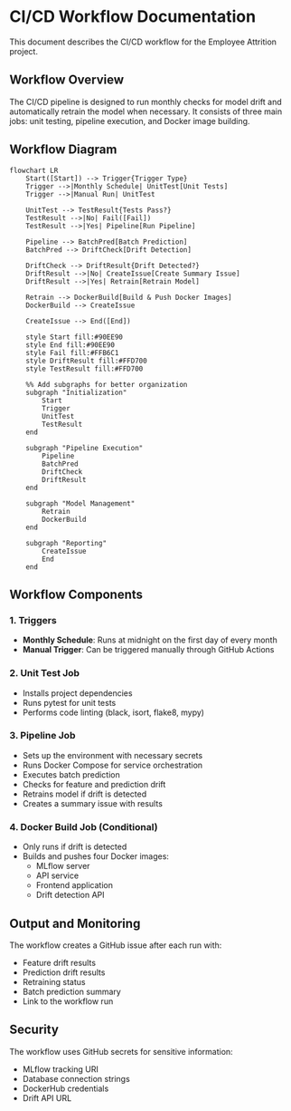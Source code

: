 # CI/CD Workflow Documentation

This document describes the CI/CD workflow for the Employee Attrition project.

## Workflow Overview

The CI/CD pipeline is designed to run monthly checks for model drift and automatically retrain the model when necessary. It consists of three main jobs: unit testing, pipeline execution, and Docker image building.

## Workflow Diagram

```mermaid
flowchart LR
    Start([Start]) --> Trigger{Trigger Type}
    Trigger -->|Monthly Schedule| UnitTest[Unit Tests]
    Trigger -->|Manual Run| UnitTest
    
    UnitTest --> TestResult{Tests Pass?}
    TestResult -->|No| Fail([Fail])
    TestResult -->|Yes| Pipeline[Run Pipeline]
    
    Pipeline --> BatchPred[Batch Prediction]
    BatchPred --> DriftCheck[Drift Detection]
    
    DriftCheck --> DriftResult{Drift Detected?}
    DriftResult -->|No| CreateIssue[Create Summary Issue]
    DriftResult -->|Yes| Retrain[Retrain Model]
    
    Retrain --> DockerBuild[Build & Push Docker Images]
    DockerBuild --> CreateIssue
    
    CreateIssue --> End([End])
    
    style Start fill:#90EE90
    style End fill:#90EE90
    style Fail fill:#FFB6C1
    style DriftResult fill:#FFD700
    style TestResult fill:#FFD700

    %% Add subgraphs for better organization
    subgraph "Initialization"
        Start
        Trigger
        UnitTest
        TestResult
    end

    subgraph "Pipeline Execution"
        Pipeline
        BatchPred
        DriftCheck
        DriftResult
    end

    subgraph "Model Management"
        Retrain
        DockerBuild
    end

    subgraph "Reporting"
        CreateIssue
        End
    end
```

## Workflow Components

### 1. Triggers
- **Monthly Schedule**: Runs at midnight on the first day of every month
- **Manual Trigger**: Can be triggered manually through GitHub Actions

### 2. Unit Test Job
- Installs project dependencies
- Runs pytest for unit tests
- Performs code linting (black, isort, flake8, mypy)

### 3. Pipeline Job
- Sets up the environment with necessary secrets
- Runs Docker Compose for service orchestration
- Executes batch prediction
- Checks for feature and prediction drift
- Retrains model if drift is detected
- Creates a summary issue with results

### 4. Docker Build Job (Conditional)
- Only runs if drift is detected
- Builds and pushes four Docker images:
  - MLflow server
  - API service
  - Frontend application
  - Drift detection API

## Output and Monitoring

The workflow creates a GitHub issue after each run with:
- Feature drift results
- Prediction drift results
- Retraining status
- Batch prediction summary
- Link to the workflow run

## Security

The workflow uses GitHub secrets for sensitive information:
- MLflow tracking URI
- Database connection strings
- DockerHub credentials
- Drift API URL 